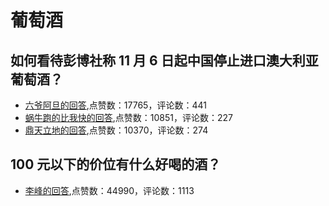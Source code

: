 #  葡萄酒 
## 如何看待彭博社称 11 月 6 日起中国停止进口澳大利亚葡萄酒？
- [六爷阿旦的回答](https://www.zhihu.com/question/428672691/answer/1562763319),点赞数：17765，评论数：441
- [蜗牛跑的比我快的回答](https://www.zhihu.com/question/428672691/answer/1562732217),点赞数：10851，评论数：227
- [鼎天立地的回答](https://www.zhihu.com/question/428672691/answer/1563061573),点赞数：10370，评论数：274
## 100 元以下的价位有什么好喝的酒？
- [李峰的回答](https://www.zhihu.com/question/23325996/answer/24316161),点赞数：44990，评论数：1113
